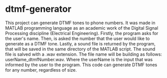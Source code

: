 # dtmf-generator
This project can generate DTMF tones to phone numbers. It was made in MATLAB programming language as an academic work of the Digital Signal Processing discipline (Electrical Engineering).  Firstly, the program asks for the user's name. Then, is asked the number that the user would like to generate as a DTMF tone. Lastly, a sound file is returned by the program, that will be saved in the same directory of the MATLAB script.  The sound file is salved with a .wav extension. The file name will be building as follows: userName_dtmfNumber.wav. Where the userName is the input that was informed by the user to the program.  This code can generate DTMF tones for any number, regardless of size.

